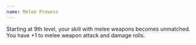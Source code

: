 ```yaml
---
name: Melee Prowess
---
```

Starting at 9th level, your skill with melee weapons becomes unmatched. You have +1 to melee weapon attack and damage rolls.
